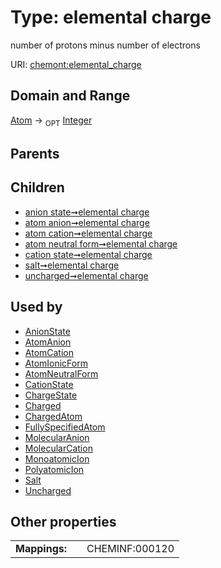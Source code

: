 
# Type: elemental charge


number of protons minus number of electrons

URI: [chemont:elemental_charge](http://w3id.org/chemontelemental_charge)


## Domain and Range

[Atom](Atom.md) ->  <sub>OPT</sub> [Integer](types/Integer.md)

## Parents


## Children

 *  [anion state➞elemental charge](anion_state_elemental_charge.md)
 *  [atom anion➞elemental charge](atom_anion_elemental_charge.md)
 *  [atom cation➞elemental charge](atom_cation_elemental_charge.md)
 *  [atom neutral form➞elemental charge](atom_neutral_form_elemental_charge.md)
 *  [cation state➞elemental charge](cation_state_elemental_charge.md)
 *  [salt➞elemental charge](salt_elemental_charge.md)
 *  [uncharged➞elemental charge](uncharged_elemental_charge.md)

## Used by

 * [AnionState](AnionState.md)
 * [AtomAnion](AtomAnion.md)
 * [AtomCation](AtomCation.md)
 * [AtomIonicForm](AtomIonicForm.md)
 * [AtomNeutralForm](AtomNeutralForm.md)
 * [CationState](CationState.md)
 * [ChargeState](ChargeState.md)
 * [Charged](Charged.md)
 * [ChargedAtom](ChargedAtom.md)
 * [FullySpecifiedAtom](FullySpecifiedAtom.md)
 * [MolecularAnion](MolecularAnion.md)
 * [MolecularCation](MolecularCation.md)
 * [MonoatomicIon](MonoatomicIon.md)
 * [PolyatomicIon](PolyatomicIon.md)
 * [Salt](Salt.md)
 * [Uncharged](Uncharged.md)

## Other properties

|  |  |  |
| --- | --- | --- |
| **Mappings:** | | CHEMINF:000120 |

